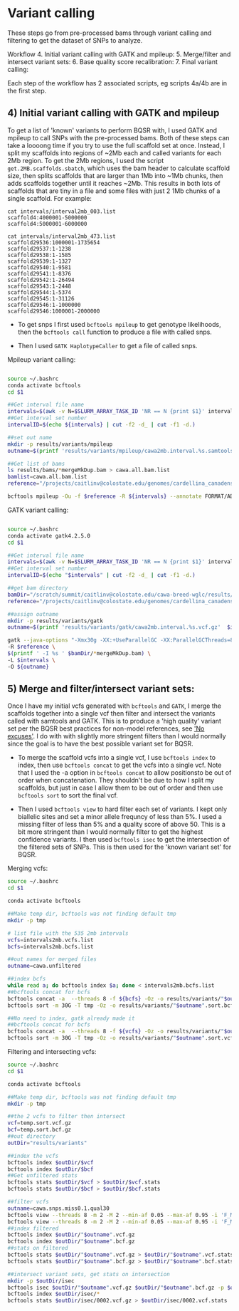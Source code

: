 # Variant calling

These steps go from pre-processed bams through variant calling and filtering to get the dataset of SNPs to analyze. 

Workflow
4. Initial variant calling with GATK and mpileup: 
5. Merge/filter and intersect variant sets:
6. Base quality score recalibration:
7. Final variant calling:

Each step of the workflow has 2 associated scripts, eg scripts 4a/4b are in the first step.

## 4) Initial variant calling with GATK and mpileup

To get a list of 'known' variants to perform BQSR with, I used GATK and mpileup to call SNPs with the pre-processed bams. Both of these steps can take a loooong time if you try to use the full scaffold set at once. Instead, I split my scaffolds into regions of ~2Mb each and called variants for each 2Mb region. To get the 2Mb regions, I used the script `get.2MB.scaffolds.sbatch`, which uses the bam header to calculate scaffold size, then splits scaffolds that are larger than 1Mb into ~1Mb chunks, then adds scaffolds together until it reaches ~2Mb. This results in both lots of scaffolds that are tiny in a file and some files with just 2 1Mb chunks of a single scaffold. For example:

``` 
cat intervals/interval2mb_003.list
scaffold4:4000001-5000000
scaffold4:5000001-6000000

cat intervals/interval2mb_473.list
scaffold29536:1000001-1735654
scaffold29537:1-1238
scaffold29538:1-1585
scaffold29539:1-1327
scaffold29540:1-9581
scaffold29541:1-8376
scaffold29542:1-26494
scaffold29543:1-2448
scaffold29544:1-5374
scaffold29545:1-31126
scaffold29546:1-1000000
scaffold29546:1000001-2000000

```
  
  - To get snps I first used `bcftools mpileup` to get genotype likelihoods, then the `bcftools call` function to produce a file with called snps.
  
  - Then I used `GATK HaplotypeCaller` to get a file of called snps. 
  
Mpileup variant calling:

``` bash

source ~/.bashrc
conda activate bcftools
cd $1

##Get interval file name
intervals=$(awk -v N=$SLURM_ARRAY_TASK_ID 'NR == N {print $1}' intervals2mb.txt)
##Get interval set number
intervalID=$(echo ${intervals} | cut -f2 -d_ | cut -f1 -d.)

##set out name
mkdir -p results/variants/mpileup
outname=$(printf 'results/variants/mpileup/cawa2mb.interval.%s.samtools.bcf'  $intervalID)

##Get list of bams
ls results/bams/*mergeMkDup.bam > cawa.all.bam.list
bamlist=cawa.all.bam.list
reference="/projects/caitlinv@colostate.edu/genomes/cardellina_canadensis_pseudohap_v1.fasta"

bcftools mpileup -Ou -f $reference -R ${intervals} --annotate FORMAT/AD,FORMAT/DP -b ${bamlist} | bcftools call -mv -Ob -o ${outname}
```

GATK variant calling:

``` bash

source ~/.bashrc
conda activate gatk4.2.5.0
cd $1

##Get interval file name
intervals=$(awk -v N=$SLURM_ARRAY_TASK_ID 'NR == N {print $1}' intervals2mb.list)
##Get interval set number
intervalID=$(echo "$intervals" | cut -f2 -d_ | cut -f1 -d.)

##get bam directory
bamDir="/scratch/summit/caitlinv@colostate.edu/cawa-breed-wglc/results/bams"
reference="/projects/caitlinv@colostate.edu/genomes/cardellina_canadensis_pseudohap_v1.fasta"

##assign outname
mkdir -p results/variants/gatk
outname=$(printf 'results/variants/gatk/cawa2mb.interval.%s.vcf.gz'  $intervalID)

gatk --java-options "-Xmx30g -XX:+UseParallelGC -XX:ParallelGCThreads=8" HaplotypeCaller \
-R $reference \
$(printf ' -I %s ' $bamDir/*mergeMkDup.bam) \
-L $intervals \
-O ${outname}
```

## 5) Merge and filter/intersect variant sets:

Once I have my initial vcfs generated with `bcftools` and `GATK`, I merge the scaffolds together into a single vcf then filter and intersect the variants called with samtools and GATK. This is to produce a 'high quality' variant set per the BQSR best practices for non-model references, see ['No excuses'](https://gatk.broadinstitute.org/hc/en-us/articles/360035890531-Base-Quality-Score-Recalibration-BQSR-). I do with with slightly more stringent filters than I would normally since the goal is to have the best possible variant set for BQSR.

  - To merge the scaffold vcfs into a single vcf, I use `bcftools index` to index, then use `bcftools concat` to get the vcfs into a single vcf. Note that I used the -a option in `bcftools concat` to allow positionsto be out of order when concatenation. They shouldn't be due to how I split my scaffolds, but just in case I allow them to be out of order and then use `bcftools sort` to sort the final vcf.
  
  - Then I used `bcftools view` to hard filter each set of variants. I kept only biallelic sites and set a minor allele frequncy of less than 5%. I used a missing filter of less than 5% and a quality score of above 50. This is a bit more stringent than I would normally filter to get the highest confidence variants. I then used `bcftools isec` to get the intersection of the filtered sets of SNPs. This is then used for the 'known variant set' for BQSR.
  
Merging vcfs:

``` bash 
source ~/.bashrc
cd $1

conda activate bcftools

##Make temp dir, bcftools was not finding default tmp
mkdir -p tmp

# list file with the 535 2mb intervals
vcfs=intervals2mb.vcfs.list
bcfs=intervals2mb.bcfs.list

##out names for merged files
outname=cawa.unfiltered

##index bcfs
while read a; do bcftools index $a; done < intervals2mb.bcfs.list
##bcftools concat for bcfs
bcftools concat -a  --threads 8 -f ${bcfs} -Oz -o results/variants/"$outname".bcf.gz
bcftools sort -m 30G -T tmp -Oz -o results/variants/"$outname".sort.bcf.gz  results/variants/"$outname".bcf.gz

##No need to index, gatk already made it
##bcftools concat for bcfs
bcftools concat -a  --threads 8 -f ${vcfs} -Oz -o results/variants/"$outname".vcf.gz
bcftools sort -m 30G -T tmp -Oz -o results/variants/"$outname".sort.vcf.gz  results/variants/"$outname".vcf.gz
```
Filtering and intersecting vcfs:

``` bash 
source ~/.bashrc
cd $1

conda activate bcftools

##Make temp dir, bcftools was not finding default tmp
mkdir -p tmp

##the 2 vcfs to filter then intersect
vcf=temp.sort.vcf.gz
bcf=temp.sort.bcf.gz
##out directory
outDir="results/variants"

##index the vcfs 
bcftools index $outDir/$vcf
bcftools index $outDir/$bcf
##Get unfiltered stats
bcftools stats $outDir/$vcf > $outDir/$vcf.stats
bcftools stats $outDir/$bcf > $outDir/$bcf.stats

##filter vcfs
outname=cawa.snps.miss0.1.qual30
bcftools view --threads 8 -m 2 -M 2 --min-af 0.05 --max-af 0.95 -i 'F_MISSING < 0.1 && QUAL>30' -Oz -o $outDir/$outname.vcf.gz $outDir/$vcf
bcftools view --threads 8 -m 2 -M 2 --min-af 0.05 --max-af 0.95 -i 'F_MISSING < 0.1 && QUAL>30' -Oz -o $outDir/$outname.bcf.gz $outDir/$bcf
##index filtered
bcftools index $outDir/"$outname".vcf.gz
bcftools index $outDir/"$outname".bcf.gz
##stats on filtered
bcftools stats $outDir/"$outname".vcf.gz > $outDir/"$outname".vcf.stats
bcftools stats $outDir/"$outname".bcf.gz > $outDir/"$outname".bcf.stats

##intersect variant sets, get stats on intersection
mkdir -p $outDir/isec
bcftools isec $outDir/"$outname".vcf.gz $outDir/"$outname".bcf.gz -p $outDir/isec -Oz
bcftools index $outDir/isec/*
bcftools stats $outDir/isec/0002.vcf.gz > $outDir/isec/0002.vcf.stats
```



